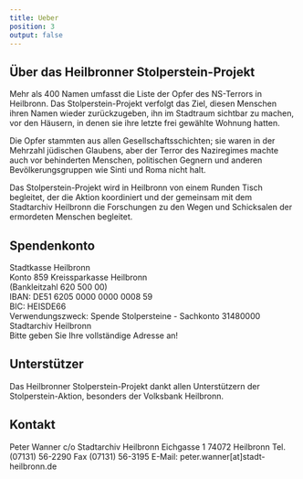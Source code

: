 ```yaml
---
title: Ueber
position: 3
output: false
---
```


<h2>Über das Heilbronner Stolperstein-Projekt</h2>

<p>Mehr als 400 Namen umfasst die Liste der Opfer des NS-Terrors in Heilbronn. Das Stolperstein-Projekt verfolgt das Ziel, diesen Menschen ihren Namen wieder zurückzugeben, ihn im Stadtraum sichtbar zu machen, vor den Häusern, in denen sie ihre letzte frei gewählte Wohnung hatten.</p>

<p>Die Opfer stammten aus allen Gesellschaftsschichten; sie waren in der Mehrzahl jüdischen Glaubens, aber der Terror des Naziregimes machte auch vor behinderten Menschen, politischen Gegnern und anderen Bevölkerungsgruppen wie Sinti und Roma nicht halt.</p>

<p>Das Stolperstein-Projekt wird in Heilbronn von einem Runden Tisch begleitet, der die Aktion koordiniert und der gemeinsam mit dem Stadtarchiv Heilbronn die Forschungen zu den Wegen und Schicksalen der ermordeten Menschen begleitet.</p>


<h2>Spendenkonto</h2>

<p>Stadtkasse Heilbronn <br>
Konto 859 Kreissparkasse Heilbronn <br>(Bankleitzahl 620 500 00) <br>
IBAN: DE51 6205 0000 0000 0008 59 <br>
BIC: HEISDE66 <br>
Verwendungszweck: Spende Stolpersteine - Sachkonto 31480000 Stadtarchiv Heilbronn <br>
Bitte geben Sie Ihre vollständige Adresse an!</p>


<h2>Unterstützer</h2>

<p>Das Heilbronner Stolperstein-Projekt dankt allen Unterstützern der Stolperstein-Aktion, besonders der Volksbank Heilbronn.</p>

<h2>Kontakt</h2>

<p>Peter Wanner c/o Stadtarchiv Heilbronn
Eichgasse 1
74072 Heilbronn
Tel. (07131) 56-2290
Fax (07131) 56-3195
E-Mail: peter.wanner[at]stadt-heilbronn.de</p>